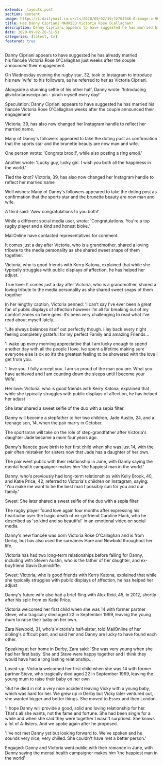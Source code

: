 ```yaml
---
extends: _layouts.post
section: content
image: https://i.dailymail.co.uk/1s/2020/09/02/19/32704036-0-image-a-90_1599072972042.jpg 
title: Has Danny Cipriani MARRIED Victoria Rose OCallaghan? 
description: Danny Cipriani appears to have suggested he has married his fiancée Victoria Rose OCallaghan weeks after the couple announced their engagement. 
date: 2020-09-02-20-51-51 
categories: [latest, tv] 
featured: true 
--- 
```

Danny Cipriani appears to have suggested he has already married his fiancée Victoria Rose O'Callaghan just weeks after the couple announced their engagement.

On Wednesday evening the rugby star, 32, took to Instagram to introduce his new 'wife' to his followers, as he referred to her as Victoria Cipriani.

Alongside a stunning selfie of his other half, Danny wrote: 'Introducing @victoriarosecipriani - pinch myself every day!'



Speculation: Danny Cipriani appears to have suggested he has married his fiancée Victoria Rose O'Callaghan weeks after the couple announced their engagement

Victoria, 39, has also now changed her Instagram handle to reflect her married name.

Many of Danny's followers appeared to take the doting post as confirmation that the sports star and the brunette beauty are now man and wife.

One person wrote: 'Congrats broo!!', while also posting a ring emoji.'

Another wrote: 'Lucky guy, lucky girl. I wish you both all the happiness in the world.' 

Tied the knot? Victoria, 39, has also now changed her Instagram handle to reflect her married name







Well wishes: Many of Danny's followers appeared to take the doting post as confirmation that the sports star and the brunette beauty are now man and wife.

A third said: 'Aww congratulations to you both!'

While a different social media user, wrote: 'Congratulations. You're a top rugby player and a kind and honest bloke.' 

MailOnline have contacted representatives for comment. 

It comes just a day after Victoria, who is a grandmother, shared a loving tribute to the media personality as she shared sweet snaps of them together.

Victoria, who is good friends with Kerry Katona, explained that while she typically struggles with public displays of affection, he has helped her adjust.

True love: It comes just a day after Victoria, who is a grandmother, shared a loving tribute to the media personality as she shared sweet snaps of them together

In her lengthy caption, Victoria penned: 'I can’t say I’ve ever been a great fan of public displays of affection however I’m all for breaking out of my comfort zones so here goes. It’s been very challenging to read what I’ve read about myself lately...

'Life always balances itself out perfectly though. I lay back every night feeling completely grateful for my perfect Family and amazing Friends...

'I wake up every morning appreciative that I am lucky enough to spend another day with all the people I love. Ive spent a lifetime making sure everyone else is ok so it’s the greatest feeling to be showered with the love I get from you.

'I love you. I fully accept you. I am so proud of the man you are. What you have achieved and I am counting down the sleeps until I become your Wife'. 

Her love: Victoria, who is good friends with Kerry Katona, explained that while she typically struggles with public displays of affection, he has helped her adjust

She later shared a sweet selfie of the duo with a sepia filter.  

Danny will become a stepfather to her two children, Jade Austin, 24, and a teenage son, 14, when the pair marry in October. 

The sportsman will take on the role of step-grandfather after Victoria's daughter Jade became a mum four years ago.

Danny's fiancée gave birth to her first child when she was just 14, with the pair often mistaken for sisters now that Jade has a daughter of her own.

The pair went public with their relationship in June, with Danny saying the mental health campaigner makes him 'the happiest man in the world.'

Danny, who's previously had long-term relationships with Kelly Brook, 40, and Katie Price, 42, referred to Victoria's children on Instagram, saying: 'You make me want to be the best man I possibly can for you and our family.'

Sweet: She later shared a sweet selfie of the duo with a sepia filter

The rugby player found love again four months after expressing his heartache over the tragic death of ex-girlfriend Caroline Flack, who he described as 'so kind and so beautiful' in an emotional video on social media.

Danny's new fiancée was born Victoria Rose O'Callaghan and is from Derby, but has also used the surnames Hare and Newbold throughout her life.

Victoria has had two long-term relationships before falling for Danny, including with Steven Austin, who is the father of her daughter, and ex-boyfriend Gavin Dunnicliffe.

Sweet: Victoria, who is good friends with Kerry Katona, explained that while she typically struggles with public displays of affection, he has helped her adjust 

Danny's future wife also had a brief fling with Alex Reid, 45, in 2012, shortly after his split from ex Katie Price.

Victoria welcomed her first child when she was 14 with former partner Steve, who tragically died aged 22 in September 1999, leaving the young mum to raise their baby on her own.

Zara Newbold, 31, who's Victoria's half-sister, told MailOnline of her sibling's difficult past, and said her and Danny are lucky to have found each other.

Speaking at her home in Derby, Zara said: 'She was very young when she had her first baby. She and Steve were happy together and I think they would have had a long lasting relationship...

Loved-up: Victoria welcomed her first child when she was 14 with former partner Steve, who tragically died aged 22 in September 1999, leaving the young mum to raise their baby on her own

'But he died in not a very nice accident leaving Vicky with a young baby, which was hard for her. We grew up in Derby but Vicky later ventured out, she wanted bigger and better things. She moved to Essex and then London.

'I hope Danny will provide a good, solid and loving relationship for her. That's all she wants, not the fame and fortune. She had been single for a while and when she said they were together I wasn't surprised. She knows a lot of A-listers. And we spoke again after he proposed.

'I've not met Danny yet but looking forward to. We've spoken and he sounds very nice, very chilled. She couldn't have met a better person.' 

Engaged: Danny and Victoria went public with their romance in June, with Danny saying the mental health campaigner makes him 'the happiest man in the world'

